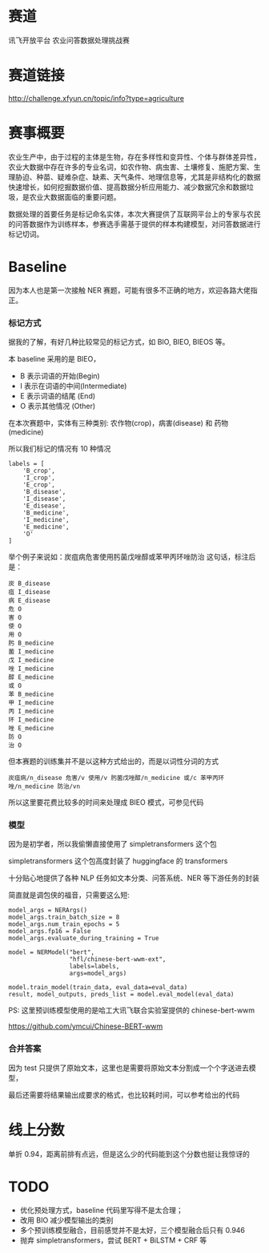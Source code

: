 # 赛道

讯飞开放平台 农业问答数据处理挑战赛

# 赛道链接

http://challenge.xfyun.cn/topic/info?type=agriculture

# 赛事概要

农业生产中，由于过程的主体是生物，存在多样性和变异性、个体与群体差异性，农业大数据中存在许多的专业名词，如农作物、病虫害、土壤修复、施肥方案、生理胁迫、种苗、疑难杂症、缺素、天气条件、地理信息等，尤其是非结构化的数据快速增长，如何挖掘数据价值、提高数据分析应用能力、减少数据冗余和数据垃圾，是农业大数据面临的重要问题。

数据处理的首要任务是标记命名实体，本次大赛提供了互联网平台上的专家与农民的问答数据作为训练样本，参赛选手需基于提供的样本构建模型，对问答数据进行标记切词。

# Baseline

因为本人也是第一次接触 NER 赛题，可能有很多不正确的地方，欢迎各路大佬指正。

### 标记方式

据我的了解，有好几种比较常见的标记方式，如 BIO, BIEO, BIEOS 等。

本 baseline 采用的是 BIEO，

- B 表示词语的开始(Begin)
- I 表示在词语的中间(Intermediate)
- E 表示词语的结尾 (End)
- O 表示其他情况 (Other)

在本次赛题中，实体有三种类别: 农作物(crop)，病害(disease) 和 药物(medicine)

所以我们标记的情况有 10 种情况

```
labels = [
    'B_crop',
    'I_crop',
    'E_crop',
    'B_disease',
    'I_disease',
    'E_disease',
    'B_medicine',
    'I_medicine',
    'E_medicine',
    'O'
]
```

举个例子来说如：炭疽病危害使用肟菌戊唑醇或苯甲丙环唑防治 这句话，标注后是：

```
炭 B_disease
疽 I_disease
病 E_disease
危 O
害 O
使 O
用 O
肟 B_medicine
菌 I_medicine
戊 I_medicine
唑 I_medicine
醇 E_medicine
或 O
苯 B_medicine
甲 I_medicine
丙 I_medicine
环 I_medicine
唑 E_medicine
防 O
治 O
```

但本赛题的训练集并不是以这种方式给出的，而是以词性分词的方式

```
炭疽病/n_disease 危害/v 使用/v 肟菌戊唑醇/n_medicine 或/c 苯甲丙环唑/n_medicine 防治/vn
```

所以这里要花费比较多的时间来处理成 BIEO 模式，可参见代码

### 模型

因为是初学者，所以我偷懒直接使用了 simpletransformers 这个包

simpletransformers 这个包高度封装了 huggingface 的 transformers

十分贴心地提供了各种 NLP 任务如文本分类、问答系统、NER 等下游任务的封装

简直就是调包侠的福音，只需要这么短:

```
model_args = NERArgs()
model_args.train_batch_size = 8
model_args.num_train_epochs = 5
model_args.fp16 = False
model_args.evaluate_during_training = True

model = NERModel("bert", 
                 "hfl/chinese-bert-wwm-ext",
                 labels=labels,
                 args=model_args)

model.train_model(train_data, eval_data=eval_data)
result, model_outputs, preds_list = model.eval_model(eval_data)
```

PS: 这里预训练模型使用的是哈工大讯飞联合实验室提供的 chinese-bert-wwm 

https://github.com/ymcui/Chinese-BERT-wwm

### 合并答案

因为 test 只提供了原始文本，这里也是需要将原始文本分割成一个个字送进去模型，

最后还需要将结果输出成要求的格式，也比较耗时间，可以参考给出的代码


# 线上分数

单折 0.94，距离前排有点远，但是这么少的代码能到这个分数也挺让我惊讶的


# TODO

- 优化预处理方式，baseline 代码里写得不是太合理；
- 改用 BIO 减少模型输出的类别
- 多个预训练模型融合，目前感觉并不是太好，三个模型融合后只有 0.946
- 抛弃 simpletransformers，尝试 BERT + BiLSTM + CRF 等
